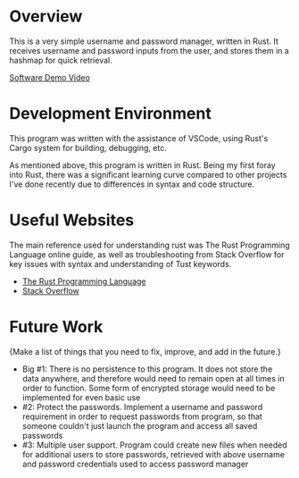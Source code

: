 # Overview

This is a very simple username and password manager, written in Rust.  It receives username and password inputs from the user, and stores them in a hashmap for quick retrieval.

[Software Demo Video](https://youtu.be/ZPCuWsGKByI)

# Development Environment

This program was written with the assistance of VSCode, using Rust's Cargo system for building, debugging, etc.

As mentioned above, this program is written in Rust.  Being my first foray into Rust, there was a significant learning curve compared to other projects I've done recently due to differences in syntax and code structure.

# Useful Websites

The main reference used for understanding rust was The Rust Programming Language online guide, as well as troubleshooting from Stack Overflow for key issues with syntax and understanding of Tust keywords.

- [The Rust Programming Language](https://doc.rust-lang.org/stable/book/)
- [Stack Overflow](https://stackoverflow.com/)

# Future Work

{Make a list of things that you need to fix, improve, and add in the future.}

- Big #1: There is no persistence to this program.  It does not store the data anywhere, and therefore would need to remain open at all times in order to function.  Some form of encrypted storage would need to be implemented for even basic use
- #2: Protect the passwords.  Implement a username and password requirement in order to request passwords from program, so that someone couldn't just launch the program and access all saved passwords
- #3: Multiple user support. Program could create new files when needed for additional users to store passwords, retrieved with above username and password credentials used to access password manager
